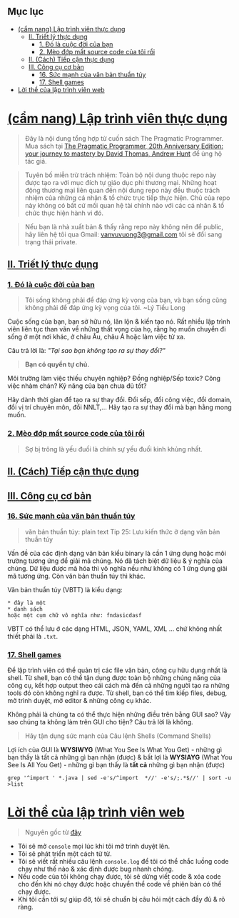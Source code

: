 ## Mục lục

- [(cẩm nang) Lập trình viên thực dụng](#cẩm-nang-lập-trình-viên-thực-dụng)
  - [II. Triết lý thực dụng](#ii-triết-lý-thực-dụng)
    - [1. Đó là cuộc đời của bạn](#1-đó-là-cuộc-đời-của-bạn)
    - [2. Mèo đớp mất source code của tôi rồi](#2-mèo-đớp-mất-source-code-của-tôi-rồi)
  - [II. (Cách) Tiếp cận thực dụng](#ii-cách-tiếp-cận-thực-dụng)
  - [III. Công cụ cơ bản](#iii-công-cụ-cơ-bản)
    - [16. Sức mạnh của văn bản thuần túy](#16-sức-mạnh-của-văn-bản-thuần-túy)
    - [17. Shell games](#17-shell-games)
- [Lời thề của lập trình viên web](#lời-thề-của-lập-trình-viên-web)

# [(cẩm nang) Lập trình viên thực dụng](#mục-lục)

> Đây là nội dung tổng hợp từ cuốn sách The Pragmatic Programmer. Mua sách tại [The Pragmatic Programmer, 20th Anniversary Edition: your journey to mastery by David Thomas, Andrew Hunt](https://pragprog.com/titles/tpp20/the-pragmatic-programmer-20th-anniversary-edition/) để ủng hộ tác giả.

> Tuyên bố miễn trừ trách nhiệm: Toàn bộ nội dung thuộc repo này được tạo ra với mục đích tự giáo dục phi thương mại. Những hoạt động thương mại liên quan đến nội dung repo này đều thuộc trách nhiệm của những cá nhân & tổ chức trực tiếp thực hiện. Chủ của repo này không có bất cứ mối quan hệ tài chính nào với các cá nhân & tổ chức thực hiện hành vi đó.

> Nếu bạn là nhà xuất bản & thấy rằng repo này không nên để public, hãy liên hệ tôi qua Gmail: <vanvuvuong3@gmail.com> tôi sẽ đổi sang trạng thái private.

## [II. Triết lý thực dụng](#mục-lục)

### [1. Đó là cuộc đời của bạn](#triết-lý-thực-dụng)

> Tôi sống không phải để đáp ứng kỳ vọng của bạn, và bạn sống cũng không phải để đáp ứng kỳ vọng của tôi. ~Lý Tiểu Long

Cuộc sống của bạn, bạn sở hữu nó, lăn lộn & kiến tạo nó. Rất nhiều lập trình viên liên tục than vãn về những thất vọng của họ, rằng họ muốn chuyển đi sống ở một nơi khác, ở châu Âu, châu Á hoặc làm việc từ xa.

Câu trả lời là: _"Tại sao bạn không tạo ra sự thay đổi?"_

> **Bạn có quyền tự chủ.**

Môi trường làm việc thiếu chuyên nghiệp? Đồng nghiệp/Sếp toxic? Công việc nhàm chán? Kỹ năng của bạn chưa đủ tốt?

Hãy dành thời gian để tạo ra sự thay đổi. Đổi sếp, đổi công việc, đổi domain, đổi vị trí chuyên môn, đổi NNLT,... Hãy tạo ra sự thay đổi mà bạn hằng mong muốn.

### [2. Mèo đớp mất source code của tôi rồi](#triết-lý-thực-dụng)

> Sợ bị trông là yếu đuối là chính sự yếu đuối kinh khủng nhất.

## [II. (Cách) Tiếp cận thực dụng](#mục-lục)

## [III. Công cụ cơ bản](#mục-lục)

### [16. Sức mạnh của văn bản thuần túy](#công-cụ-cơ-bản)

> văn bản thuần túy: plain text
> Tip 25: Lưu kiến thức ở dạng văn bản thuần túy

Vấn đề của các định dạng văn bản kiểu binary là cần 1 ứng dụng hoặc môi trường tương ứng để giải mã chúng. Nó đã tách biệt dữ liệu & ý nghĩa của chúng. Dữ liệu được mã hóa thì vô nghĩa nếu như không có 1 ứng dụng giải mã tương ứng. Còn văn bản thuần túy thì khác.

Văn bản thuần túy (VBTT) là kiểu dạng:

```text
* đây là một
* danh sách
hoặc một cụm chữ vô nghĩa như: fndasicdasf
```

VBTT có thể lưu ở các dạng HTML, JSON, YAML, XML ... chứ không nhất thiết phải là `.txt`.

### [17. Shell games](#công-cụ-cơ-bản)

Để lập trình viên có thể quản trị các file văn bản, công cụ hữu dụng nhất là shell. Từ shell, bạn có thể tận dụng được toàn bộ những chúng năng của công cụ, kết hợp output theo cái cách mà đến cả những người tạo ra những tools đó còn không nghĩ ra được. Từ shell, bạn có thể tìm kiếp files, debug, mở trình duyệt, mở editor & những công cụ khác.

Không phải là chúng ta có thể thực hiện những điều trên bằng GUI sao? Vậy sao chúng ta không làm trên GUI cho tiện?
Câu trả lời là không.

> Hãy tận dụng sức mạnh của Câu lệnh Shells (Command Shells)

Lợi ích của GUI là **WYSIWYG** (What You See Is What You Get) - những gì bạn thấy là tất cả những gì bạn nhận (được) & bất lợi là **WYSIAYG** (What You See Is All You Get) - những gì bạn thấy là **tất cả** những gì bạn nhận (được)

```shell
grep '^import ' *.java | sed -e's/^import  *//' -e's/;.*$//' | sort -u >list
```

# [Lời thề của lập trình viên web](#mục-lục)

> Nguyên gốc từ [đây](https://fullstackopen.com/en/part1/a_more_complex_state_debugging_react_apps#web-programmers-oath)

- Tôi sẽ mở `console` mọi lúc khi tôi mở trình duyệt lên.
- Tôi sẽ phát triển một cách từ từ.
- Tôi sẽ viết rất nhiều câu lệnh `console.log` để tôi có thể chắc luồng code chạy như thế nào & xác định được bug nhanh chóng.
- Nếu code của tôi không chạy được, tôi sẽ dừng viết code & xóa code cho đến khi nó chạy được hoặc chuyển thể code về phiên bản có thể chạy được.
- Khi tôi cần tới sự giúp đỡ, tôi sẽ chuẩn bị câu hỏi một cách đầy đủ & rõ ràng.
